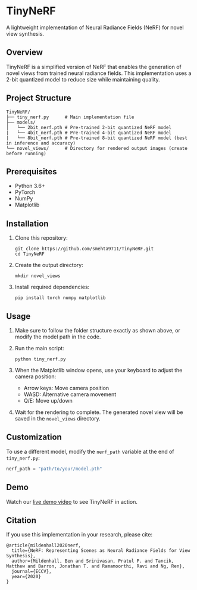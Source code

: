 # TinyNeRF

A lightweight implementation of Neural Radiance Fields (NeRF) for novel view synthesis.

## Overview

TinyNeRF is a simplified version of NeRF that enables the generation of novel views from trained neural radiance fields. This implementation uses a 2-bit quantized model to reduce size while maintaining quality.

## Project Structure

```
TinyNeRF/
├── tiny_nerf.py      # Main implementation file
├── models/
│   └── 2bit_nerf.pth # Pre-trained 2-bit quantized NeRF model
|   └── 4bit_nerf.pth # Pre-trained 4-bit quantized NeRF model
|   └── 8bit_nerf.pth # Pre-trained 8-bit quantized NeRF model (best in inference and accuracy)
└── novel_views/      # Directory for rendered output images (create before running)
```

## Prerequisites

- Python 3.6+
- PyTorch
- NumPy
- Matplotlib

## Installation

1. Clone this repository:
   ```
   git clone https://github.com/smehta9711/TinyNeRF.git
   cd TinyNeRF
   ```

2. Create the output directory:
   ```
   mkdir novel_views
   ```

3. Install required dependencies:
   ```
   pip install torch numpy matplotlib
   ```

## Usage

1. Make sure to follow the folder structure exactly as shown above, or modify the model path in the code.

2. Run the main script:
   ```
   python tiny_nerf.py
   ```

3. When the Matplotlib window opens, use your keyboard to adjust the camera position:
   - Arrow keys: Move camera position
   - WASD: Alternative camera movement
   - Q/E: Move up/down

4. Wait for the rendering to complete. The generated novel view will be saved in the `novel_views` directory.

## Customization

To use a different model, modify the `nerf_path` variable at the end of `tiny_nerf.py`:

```python
nerf_path = "path/to/your/model.pth"
```

## Demo

Watch our [live demo video](https://drive.google.com/file/d/18zcGvH3jPVCReTmAej3ccYiRCr75xZ7R/view?usp=sharing) to see TinyNeRF in action.

## Citation

If you use this implementation in your research, please cite:

```
@article{mildenhall2020nerf,
  title={NeRF: Representing Scenes as Neural Radiance Fields for View Synthesis},
  author={Mildenhall, Ben and Srinivasan, Pratul P. and Tancik, Matthew and Barron, Jonathan T. and Ramamoorthi, Ravi and Ng, Ren},
  journal={ECCV},
  year={2020}
}
```